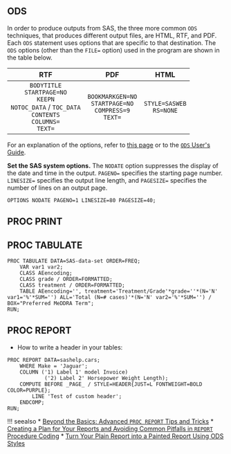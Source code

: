 ## ODS 

In order to produce outputs from SAS, the three more common `ODS` techniques, that produces different output files, are HTML, RTF, and PDF. Each `ODS` statement uses options that are specific to that destination. The `ODS` options (other than the `FILE=` option) used in the program are shown in the table below. 

|                   **RTF**             |                  **PDF**                   |     **HTML**        |
|:---------------------------------------:|:--------------------------------------------:|:--------------------:|
| `BODYTITLE` <br> `STARTPAGE=NO` <br> `KEEPN` <br> `NOTOC_DATA` / `TOC_DATA` <br> `CONTENTS` <br> `COLUMNS=` <br> `TEXT=` | `BOOKMARKGEN=NO` <br> `STARTPAGE=NO` <br> `COMPRESS=9` <br> `TEXT=` | `STYLE=SASWEB` <br> `RS=NONE` |

For an explanation of the options, refer to [this page](http://www2.sas.com/proceedings/forum2007/021-2007.pdf) or to the [`ODS` User's Guide](https://support.sas.com/documentation/cdl/en/odsug/69832/HTML/default/viewer.htm#titlepage.htm).

**Set the SAS system options.** The `NODATE` option suppresses the display of the date and time in the output. `PAGENO=` specifies the starting page number. `LINESIZE=` specifies the output line length, and `PAGESIZE=` specifies the number of lines on an output page.

```
OPTIONS NODATE PAGENO=1 LINESIZE=80 PAGESIZE=40;
```

## PROC PRINT

## PROC TABULATE

```
PROC TABULATE DATA=SAS-data-set ORDER=FREQ;
	VAR var1 var2;
	CLASS AEencoding;
	CLASS grade / ORDER=FORMATTED;
	CLASS treatment / ORDER=FORMATTED;
	TABLE AEencoding='', treatment='Treatment/Grade'*grade=''*(N='N' var1='%'*SUM='') ALL='Total (N=# cases)'*(N='N' var2='%'*SUM='') / BOX="Preferred MeDDRA Term";
RUN;
```

## PROC REPORT

* How to write a header in your tables:

```
PROC REPORT DATA=sashelp.cars;
	WHERE Make = 'Jaguar';
	COLUMN ('1) Label 1' model Invoice)
			('2) Label 2' Horsepower Weight Length);
	COMPUTE BEFORE _PAGE_ / STYLE=HEADER{JUST=L FONTWEIGHT=BOLD COLOR=PURPLE};
		LINE 'Test of custom header';
	ENDCOMP;
RUN;
```

!!! seealso
    * [Beyond the Basics: Advanced `PROC REPORT` Tips and Tricks](http://support.sas.com/rnd/papers/sgf07/sgf2007-report.pdf)
    * [Creating a Plan for Your Reports and Avoiding Common Pitfalls in `REPORT` Procedure Coding](http://support.sas.com/resources/papers/proceedings13/366-2013.pdf)
    * [Turn Your Plain Report into a Painted Report Using ODS Styles](http://support.sas.com/resources/papers/proceedings10/133-2010.pdf)
